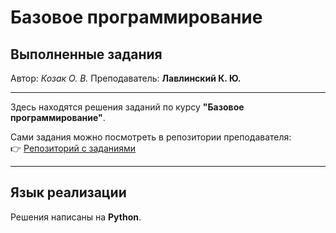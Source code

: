 # Базовое программирование  

## Выполненные задания  

Автор: *Козак О. В.*
Преподаватель: **Лавлинский К. Ю.**

---

Здесь находятся решения заданий по курсу **"Базовое программирование"**.  

Сами задания можно посмотреть в репозитории преподавателя:  
👉 [Репозиторий с заданиями](https://gitflic.ru/project/krllav/obrazovanie)

---

## Язык реализации
Решения написаны на **Python**.